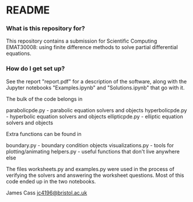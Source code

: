 # README #

### What is this repository for? ###

This repository contains a submission for Scientific Computing EMAT30008: using finite difference methods to
solve partial differential equations.

### How do I get set up? ###

See the report "report.pdf" for a description of the software, along with the Jupyter notebooks
"Examples.ipynb" and "Solutions.ipynb" that go with it.

The bulk of the code belongs in 

parabolicpde.py - parabolic equation solvers and objects
hyperbolicpde.py - hyperbolic equation solvers and objects
ellipticpde.py - elliptic equation solvers and objects

Extra functions can be found in 

boundary.py - boundary condition objects
visualizations.py - tools for plotting/animating
helpers.py - useful functions that don't live anywhere else

The files worksheets.py and examples.py were used in the process of verifying the solvers and answering
the worksheet questions. Most of this code ended up in the two notebooks.

James Cass
jc4196@bristol.ac.uk